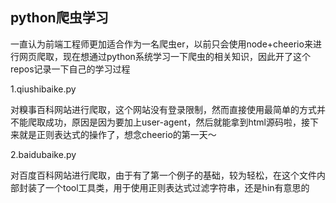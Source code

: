 ## python爬虫学习

一直认为前端工程师更加适合作为一名爬虫er，以前只会使用node+cheerio来进行网页爬取，现在想通过python系统学习一下爬虫的相关知识，因此开了这个repos记录一下自己的学习过程

1.qiushibaike.py 

对糗事百科网站进行爬取，这个网站没有登录限制，然而直接使用最简单的方式并不能爬取成功，原因是因为要加上user-agent，然后就能拿到html源码啦，接下来就是正则表达式的操作了，想念cheerio的第一天～

2.baidubaike.py

对百度百科网站进行爬取，由于有了第一个例子的基础，较为轻松，在这个文件内部封装了一个tool工具类，用于使用正则表达式过滤字符串，还是hin有意思的